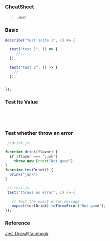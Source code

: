 ### CheatSheet

> Jest

### Basic

```js
describe("test suite 1", () => {
  
  test("test 1", () => {
     //...
  });
  
  test("test 2", () => {
    // ...
  });


});

``` 

### Test Its Value
```




```

### Test whether throw an error

```js
 //drink.js

function drink(flavor) {
  if (flavor === "junk")
    throw new Error("Not good");
}
function testDrink() {
  drink("junk")
}

 // test.js
 test('throws on error', () => {
   
   // Test the exact error message
   expect(testDrink).toThrowError('Not good');
});
```


### Reference

[Jest Docs@facebook](http://facebook.github.io/jest/docs/zh-Hans/api.html#content)

